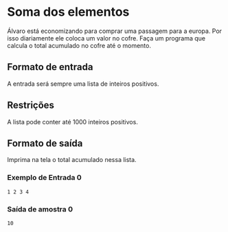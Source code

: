 # Soma dos elementos

Álvaro está economizando para comprar uma passagem para a europa. Por isso diariamente ele coloca um valor no cofre. Faça um programa que calcula o total acumulado no cofre até o momento.

## Formato de entrada
A entrada será sempre uma lista de inteiros positivos.

## Restrições
A lista pode conter até 1000 inteiros positivos.

## Formato de saída
Imprima na tela o total acumulado nessa lista.

### Exemplo de Entrada 0
`1 2 3 4`

### Saída de amostra 0
`10`
